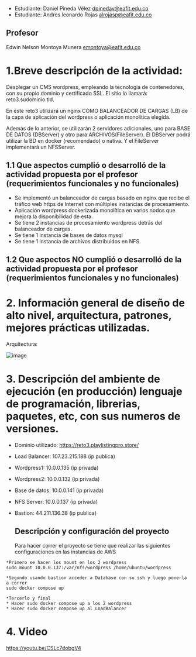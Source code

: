 - Estudiante: Daniel Pineda Vélez dpinedav@eafit.edu.co
- Estudiante: Andres leonardo Rojas alrojasp@eafit.edu.co

## Profesor
Edwin Nelson Montoya Munera emontoya@eafit.edu.co

# 1.Breve descripción de la actividad:
Desplegar un CMS wordpress, empleando la tecnología de contenedores, con su propio dominio y certificado SSL. El sitio lo llamará: reto3.sudominio.tld.

En este reto3 utilizará un nginx COMO BALANCEADOR DE CARGAS (LB) de la capa de aplicación del wordpress o aplicación monolítica elegida.

Además de lo anterior, se utilizarán 2 servidores adicionales, uno para BASE DE DATOS (DBServer) y otro para ARCHIVOS(FileServer). El DBServer podrá utilizar la BD en docker (recomendado) o nativa. Y el FileServer implementará un NFSServer.

## 1.1 Que aspectos cumplió o desarrolló de la actividad propuesta por el profesor (requerimientos funcionales y no funcionales)
- Se implementó un balanceador de cargas basado en nginx que recibe el tráfico web https de Internet con múltiples instancias de procesamiento.
- Aplicación wordpress dockerizada monolítica en varios nodos que mejora la disponibilidad de esta.
- Se tiene 2 instancias de procesamiento wordpress detrás del balanceador de cargas.
- Se tiene 1 instancia de bases de datos mysql
- Se tiene 1 instancia de archivos distribuidos en NFS.
## 1.2  Que aspectos NO cumplió o desarrolló de la actividad propuesta por el profesor (requerimientos funcionales y no funcionales)

# 2. Información general de diseño de alto nivel, arquitectura, patrones, mejores prácticas utilizadas.
Arquitectura:

![image](https://github.com/danipive/st0263-Reto3/assets/92877092/e0aef017-cea4-40e4-bc56-dde017cd785e)


# 3. Descripción del ambiente de ejecución (en producción) lenguaje de programación, librerias, paquetes, etc, con sus numeros de versiones.
- Dominio utilizado: https://reto3.playlistingpro.store/
- Load Balancer: 107.23.215.188 (ip publica)
- Wordpress1: 10.0.0.135 (ip privada)
- Wordpress2:  10.0.0.132 (ip privada)
- Base de datos: 10.0.0.141 (ip privada)
- NFS Server: 10.0.0.137 (ip privada)
- Bastion:  44.211.136.38 (ip publica)

  ## Descripción y configuración del proyecto
  Para hacer correr el proyecto se tiene que realizar las siguientes configuraciones en las instancias de AWS

```
*Primero se hacen los mount en los 2 wordpress
sudo mount 10.0.0.137:/var/nfs/wordpress /home/ubuntu/wordpress

*Segundo usando bastion acceder a Database con su ssh y luego ponerla a correr
sudo docker compose up

*Tercerlo y final
* Hacer sudo docker compose up a los 2 wordpress
* Hacer sudo docker compose up al LoadBalancer

```
  

# 4. Video
https://youtu.be/CSLc7dobgV4
